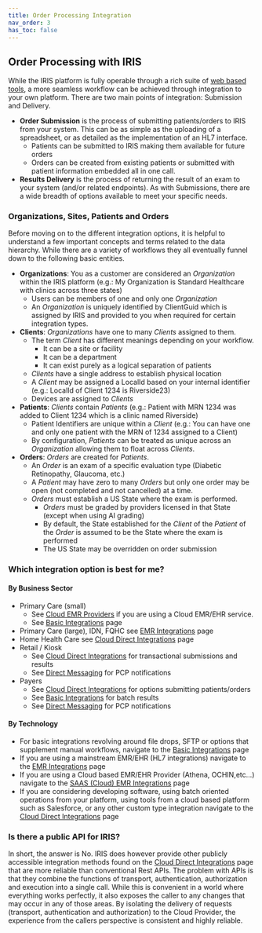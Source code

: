 ```yaml
---
title: Order Processing Integration
nav_order: 3
has_toc: false
---
```


## Order Processing with IRIS

While the IRIS platform is fully operable through a rich suite of <a href="https://portal.retinalscreenings.com">web based tools</a>, a more seamless workflow can be achieved through integration to your own platform. There are two main points of integration: Submission and Delivery.

- **Order Submission** is the process of submitting patients/orders to IRIS from your system.  This can be as simple as the uploading of a spreadsheet, or as detailed as the implementation of an HL7 interface.
  - Patients can be submitted to IRIS making them available for future orders
  - Orders can be created from existing patients or submitted with patient information embedded all in one call.  
- **Results Delivery** is the process of returning the result of an exam to your system (and/or related endpoints).  As with Submissions, there are a wide breadth of options available to meet your specific needs.

### Organizations, Sites, Patients and Orders

Before moving on to the different integration options, it is helpful to understand a few important concepts and terms related to the data hierarchy.  While there are a variety of workflows they all eventually funnel down to the following basic entities.  

- **Organizations**: You as a customer are considered an *Organization* within the IRIS platform (e.g.: My Organization is Standard Healthcare with clinics across three states)
  - Users can be members of one and only one *Organization*
  - An *Organization* is uniquely identified by ClientGuid which is assigned by IRIS and provided to you when required for certain integration types.
- **Clients**: *Organizations* have one to many *Clients* assigned to them.  
  - The term *Client* has different meanings depending on your workflow.  
    - It can be a site or facility
    - It can be a department
    - It can exist purely as a logical separation of patients
  - *Clients* have a single address to establish physical location
  - A *Client* may be assigned a LocalId based on your internal identifier (e.g.: LocalId of Client 1234 is Riverside23)
  - Devices are assigned to *Clients*
- **Patients**: *Clients* contain *Patients* (e.g.: Patient with MRN 1234 was added to Client 1234 which is a clinic named Riverside)
  - Patient Identifiers are unique within a *Client* (e.g.: You can have one and only one patient with the MRN of 1234 assigned to a Client)
  - By configuration, *Patients* can be treated as unique across an *Organization* allowing them to float across *Clients*.
- **Orders**: *Orders* are created for *Patients*.  
  - An *Order* is an exam of a specific evaluation type (Diabetic Retinopathy, Glaucoma, etc.)
  - A *Patient* may have zero to many *Orders* but only one order may be open (not completed and not cancelled) at a time.
  - *Orders* must establish a US State where the exam is performed.  
    - *Orders* must be graded by providers licensed in that State (except when using AI grading)
    - By default, the State established for the *Client* of the *Patient* of the *Order* is assumed to be the State where the exam is performed
    - The US State may be overridden on order submission

### Which integration option is best for me?

#### By Business Sector

- Primary Care (small)
  - See [Cloud EMR Providers](/integration/IRISEMRCloudProviders) if you are using a Cloud EMR/EHR service.
  - See [Basic Integrations](/integration/BasicIntegrations) page
- Primary Care (large), IDN, FQHC see [EMR Integrations](/integration/EMRIntegrations) page
- Home Health Care see [Cloud Direct Integrations](/integration/CloudDirect) page
- Retail / Kiosk 
  - See [Cloud Direct Integrations](/integration/CloudDirect) for transactional submissions and results
  - See [Direct Messaging](/integration/DirectMessaging) for PCP notifications
- Payers 
  - See [Cloud Direct Integrations](/integration/CloudDirect) for options submitting patients/orders
  - See [Basic Integrations](/integration/BasicIntegrations) for batch results
  - See [Direct Messaging](/integration/DirectMessaging) for PCP notifications

#### By Technology

- For basic integrations revolving around file drops, SFTP or options that supplement manual workflows, navigate to the [Basic Integrations](/integration/BasicIntegrations) page
- If you are using a mainstream EMR/EHR (HL7 integrations) navigate to the [EMR Integrations](/integration/EMRIntegrations) page
- If you are using a Cloud based EMR/EHR Provider (Athena, OCHIN,etc...) navigate to the [SAAS (Cloud) EMR Integrations](/integration/IRISEMRCloudProviders) page
- If you are considering developing software, using batch oriented operations from your platform, using tools from a cloud based platform such as Salesforce, or any other custom type integration navigate to the [Cloud Direct Integrations](/integration/CloudDirect) page

### Is there a public API for IRIS?

In short, the answer is No.  IRIS does however provide other publicly accessible integration methods found on the [Cloud Direct Integrations](/integration/CloudDirect) page that are more reliable than conventional Rest APIs. The problem with APIs is that they combine the functions of transport, authentication, authorization and execution into a single call.  While this is convenient in a world where everything works perfectly, it also exposes the caller to any changes that may occur in any of those areas.  By isolating the delivery of requests (transport, authentication and authorization) to the Cloud Provider, the experience from the callers perspective is consistent and highly reliable.
